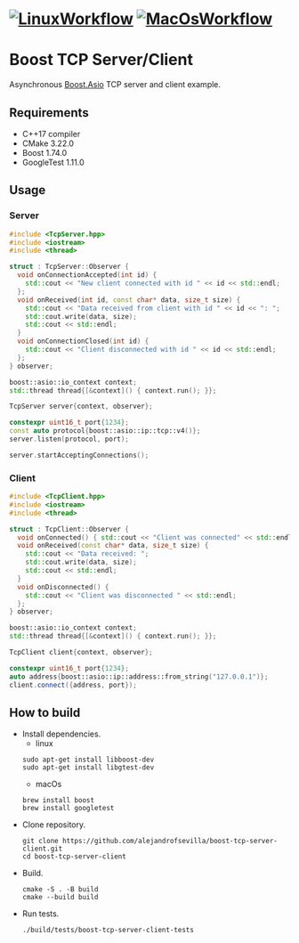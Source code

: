 # [![LinuxWorkflow](https://github.com/alejandrofsevilla/boost-tcp-server-client/actions/workflows/LinuxBuild.yml/badge.svg)](https://github.com/alejandrofsevilla/boost-tcp-server-client/actions/workflows/LinuxBuild.yml?event=push) [![MacOsWorkflow](https://github.com/alejandrofsevilla/boost-tcp-server-client/actions/workflows/LinuxBuildAndTest.yml/badge.svg)](https://github.com/alejandrofsevilla/boost-tcp-server-client/actions/workflows/LinuxBuildAndTest.yml?event=push)
# Boost TCP Server/Client
Asynchronous [Boost.Asio](https://www.boost.org/doc/libs/1_74_0/doc/html/boost_asio.html) TCP server and client example. 

## Requirements
- C++17 compiler
- CMake 3.22.0
- Boost 1.74.0
- GoogleTest 1.11.0

## Usage
### Server
```cpp
#include <TcpServer.hpp>
#include <iostream>
#include <thread>

struct : TcpServer::Observer {
  void onConnectionAccepted(int id) {
    std::cout << "New client connected with id " << id << std::endl;
  };
  void onReceived(int id, const char* data, size_t size) {
    std::cout << "Data received from client with id " << id << ": ";
    std::cout.write(data, size);
    std::cout << std::endl;
  }
  void onConnectionClosed(int id) {
    std::cout << "Client disconnected with id " << id << std::endl;
  };
} observer;

boost::asio::io_context context;
std::thread thread{[&context]() { context.run(); }};

TcpServer server{context, observer};

constexpr uint16_t port{1234};
const auto protocol{boost::asio::ip::tcp::v4()};
server.listen(protocol, port);

server.startAcceptingConnections();

```
### Client 
```cpp
#include <TcpClient.hpp>
#include <iostream>
#include <thread>

struct : TcpClient::Observer {
  void onConnected() { std::cout << "Client was connected" << std::endl; };
  void onReceived(const char* data, size_t size) {
    std::cout << "Data received: ";
    std::cout.write(data, size);
    std::cout << std::endl;
  }
  void onDisconnected() {
    std::cout << "Client was disconnected " << std::endl;
  };
} observer;

boost::asio::io_context context;
std::thread thread{[&context]() { context.run(); }};

TcpClient client{context, observer};

constexpr uint16_t port{1234};
auto address{boost::asio::ip::address::from_string("127.0.0.1")};
client.connect({address, port});

```
## How to build
- Install dependencies.
  - linux 
   ```terminal
   sudo apt-get install libboost-dev
   sudo apt-get install libgtest-dev
   ```
  - macOs
   ```terminal
   brew install boost
   brew install googletest
   ```
- Clone repository.
   ```terminal
   git clone https://github.com/alejandrofsevilla/boost-tcp-server-client.git
   cd boost-tcp-server-client
   ```
- Build.
   ```terminal
   cmake -S . -B build
   cmake --build build
   ```
- Run tests.
   ```terminal
   ./build/tests/boost-tcp-server-client-tests 
   ```
